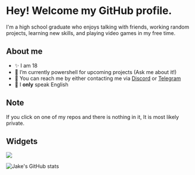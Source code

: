 # Hey! Welcome my GitHub profile.

I'm a high school graduate who enjoys talking with friends, working random projects, learning new skills, and playing video games in my free time.

## About me

- ✨ I am 18
- 🌱 I’m currently powershell for upcoming projects (Ask me about it!)
- 💯 You can reach me by either contacting me via [Discord](https://discordlookup.com/user/1069745259518644265) or [Telegram](https://t.me/uhwock)
- 👑 I **only** speak English


## Note

If you click on one of my repos and there is nothing in it, It is most likely private.

## Widgets

  <a href="https://discordlookup.com/user/10697452595186442651069745259518644265">
    <img src="https://discord.c99.nl/widget/theme-4/1069745259518644265.png"/>
  </a>
</p>

![Jake's GitHub stats](https://github-readme-stats.vercel.app/api?username=uhwock&show_icons=true&theme=graywhite)
###

